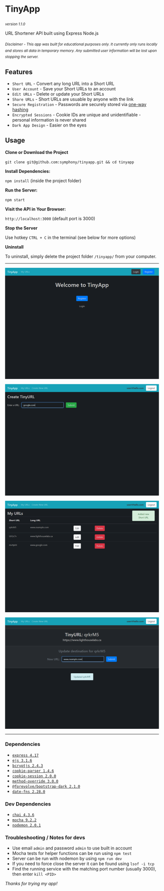 # TinyApp
<sub>*version 1.1.0*</sub>

URL Shortener API built using Express Node.js  

<sub>*Disclaimer - This app was built for educational purposes only. It currently only runs locally and stores all data in temporary memory. Any submitted user information will be lost upon stopping the server.*</sub>

## Features

* `Short URL` - Convert any long URL into a Short URL
* `User Account` - Save your Short URLs to an account
* `Edit URLs` - Delete or update your Short URLs
* `Share URLs` - Short URLs are usuable by anyone with the link
* `Secure Registration` - Passwords are securely stored via [one-way hashing](https://en.wikipedia.org/wiki/Cryptographic_hash_function)
* `Encrypted Sessions` - Cookie IDs are unique and unidentifiable - personal information is never shared
* `Dark App Design` - Easier on the eyes

## Usage

**Clone or Download the Project**

`git clone git@github.com:symphony/tinyapp.git && cd tinyapp`

**Install Dependencies:**

`npm install` (inside the project folder)

**Run the Server:**

`npm start`

**Visit the API in Your Browser:**

`http://localhost:3000` (default port is 3000)

**Stop the Server**

Use hotkey `CTRL + C` in the terminal (see below for more options)

**Uninstall**

To uninstall, simply delete the project folder `/tinyapp/` from your computer.

---

![Screenshot of TinyApp Homepage](docs/tiny1.png?raw=true "Homepage")

![Screenshot of New URL](docs/tiny2.png?raw=true "New Short URL")

![Screenshot of Dashboard](docs/tiny3.png?raw=true "User Dashboard")

![Screenshot of Edit Page](docs/tiny4.png?raw=true "Edit Page")

---

### Dependencies
* [`express 4.17`](https://www.npmjs.com/package/express)
* [`ejs 3.1.6`](https://www.npmjs.com/package/ejs)
* [`bcryptjs 2.4.3`](https://www.npmjs.com/package/bcryptjs)
* [`cookie-parser 1.4.6`](https://www.npmjs.com/package/cookie-parser)
* [`cookie-session 2.0.0`](https://www.npmjs.com/package/cookie-session)
* [`method-override 3.0.0`](https://www.npmjs.com/package/method-override)
* [`@forevolve/bootstrap-dark 2.1.0`](https://www.npmjs.com/package/@forevolve/bootstrap-dark)
* [`date-fns 2.28.0`](https://www.npmjs.com/package/date-fns)


### Dev Dependencies
* [`chai 4.3.6`](https://www.npmjs.com/package/chai)
* [`mocha 9.2.2`](https://www.npmjs.com/package/mocha)
* [`nodemon 2.0.1`](https://www.npmjs.com/package/nodemon)

### Troubleshooting / Notes for devs

 - Use email `admin` and password `admin` to use built in account
 - Mocha tests for helper functions can be run using `npm test`
 - Server can be run with nodemon by using `npm run dev`
 - If you need to force close the server it can be found using `lsof -i tcp`
 - Find the running service with the matching port number (usually 3000), then enter `kill <PID>`

*Thanks for trying my app!*